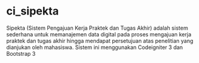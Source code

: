# ci_sipekta
Sipekta (Sistem Pengajuan Kerja Praktek dan Tugas Akhir) adalah sistem sederhana untuk memanajemen data digital pada proses mengajuan kerja praktek dan tugas akhir hingga mendapat persetujuan atas penelitian yang dianjukan oleh mahasiswa. Sistem ini menggunakan Codeigniter 3 dan Bootstrap 3
